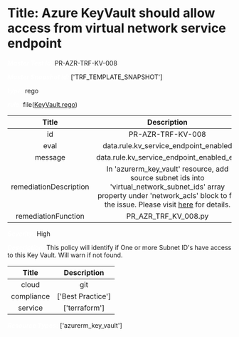 



# Title: Azure KeyVault should allow access from virtual network service endpoint


***<font color="white">Master Test Id:</font>*** PR-AZR-TRF-KV-008

***<font color="white">Master Snapshot Id:</font>*** ['TRF_TEMPLATE_SNAPSHOT']

***<font color="white">type:</font>*** rego

***<font color="white">rule:</font>*** file([KeyVault.rego])  
  
  
  
  

|Title|Description|
| :---: | :---: |
|id|PR-AZR-TRF-KV-008|
|eval|data.rule.kv_service_endpoint_enabled|
|message|data.rule.kv_service_endpoint_enabled_err|
|remediationDescription|In 'azurerm_key_vault' resource, add source subnet ids into 'virtual_network_subnet_ids' array property under 'network_acls' block to fix the issue. Please visit <a href='https://registry.terraform.io/providers/hashicorp/azurerm/latest/docs/resources/key_vault#virtual_network_subnet_ids' target='_blank'>here</a> for details.|
|remediationFunction|PR_AZR_TRF_KV_008.py|


***<font color="white">Severity:</font>*** High

***<font color="white">Description:</font>*** This policy will identify if One or more Subnet ID's have access to this Key Vault. Will warn if not found.  
  
  

|Title|Description|
| :---: | :---: |
|cloud|git|
|compliance|['Best Practice']|
|service|['terraform']|


***<font color="white">Resource Types:</font>*** ['azurerm_key_vault']


[KeyVault.rego]: https://github.com/prancer-io/prancer-compliance-test/tree/master/azure/terraform/KeyVault.rego
